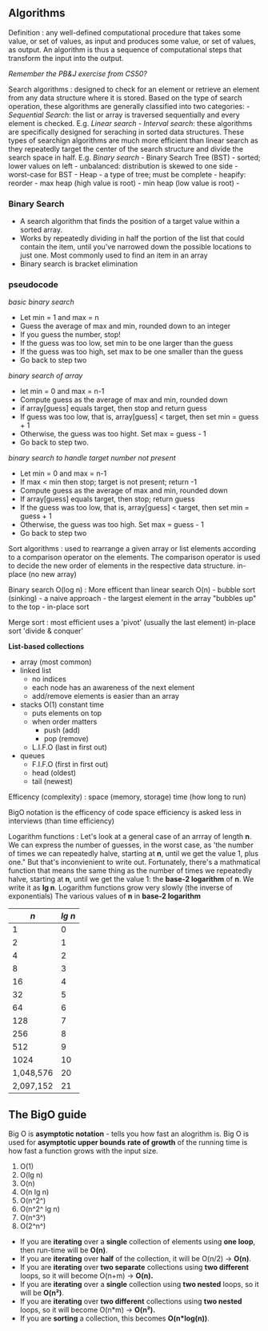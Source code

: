 ## Algorithms

Definition
: any well-defined computational procedure that takes some value, or set of values, as input and produces some value, or set of values, as output. An algorithm is thus a sequence of computational steps that transform the input into the output.

_Remember the PB&J exercise from CS50?_

Search algorithms
: designed to check for an element or retrieve an element from any data structure where it is stored. Based on the type of search operation, these algorithms are generally classified into two categories: - _Sequential Search_: the list or array is traversed sequentially and every element is checked. E.g. _Linear search_ - _Interval search_: these algorithms are specifically designed for seraching in sorted data structures. These types of searchign algorithms are much more efficient than linear search as they repeatedly target the center of the search structure and divide the search space in half. E.g. _Binary search_ - Binary Search Tree (BST) - sorted; lower values on left - unbalanced: distribution is skewed to one side - worst-case for BST - Heap - a type of tree; must be complete - heapify: reorder - max heap (high value is root) - min heap (low value is root) -

### Binary Search

-   A search algorithm that finds the position of a target value within a sorted array.
-   Works by repeatedly dividing in half the portion of the list that could contain the item, until you've narrowed down the possible locations to just one. Most commonly used to find an item in an array
-   Binary search is bracket elimination

### pseudocode

_basic binary search_

-   Let min = 1 and max = n
-   Guess the average of max and min, rounded down to an integer
-   If you guess the number, stop!
-   If the guess was too low, set min to be one larger than the guess
-   If the guess was too high, set max to be one smaller than the guess
-   Go back to step two

_binary search of array_

-   let min = 0 and max = n-1
-   Compute guess as the average of max and min, rounded down
-   if array[guess] equals target, then stop and return guess
-   If guess was too low, that is, array[guess] < target, then set min = guess + 1
-   Otherwise, the guess was too hight. Set max = guess - 1
-   Go back to step two.

_binary search to handle target number not present_

-   Let min = 0 and max = n-1
-   If max < min then stop; target is not present; return -1
-   Compute guess as the average of max and min, rounded down
-   If array[guess] equals target, then stop; return guess
-   If the guess was too low, that is, array[guess] < target, then set min = guess + 1
-   Otherwise, the guess was too high. Set max = guess - 1
-   Go back to step two

Sort algorithms
: used to rearrange a given array or list elements according to a comparison operator on the elements. The comparison operator is used to decide the new order of elements in the respective data structure.
in-place (no new array)

Binary search O(log n)
: More efficent than linear search O(n) - bubble sort (sinking) - a naive approach - the largest element in the array "bubbles up" to the top - in-place sort

Merge sort
: most efficient
uses a 'pivot' (usually the last element)
in-place sort
'divide & conquer'

**List-based collections**

-   array (most common)
-   linked list
    -   no indices
    -   each node has an awareness of the next element
    -   add/remove elements is easier than an array
-   stacks O(1) constant time
    -   puts elements on top
    -   when order matters
        -   push (add)
        -   pop (remove)
    -   L.I.F.O (last in first out)
-   queues
    -   F.I.F.O (first in first out)
    -   head (oldest)
    -   tail (newest)

Efficency (complexity)
: space (memory, storage)
time (how long to run)

BigO notation is the efficency of code
space efficiency is asked less in interviews (than time efficiency)

Logarithm functions
: Let's look at a general case of an arrray of length **n**. We can express the number of guesses, in the worst case, as 'the number of times we can repeatedly halve, starting at **n**, until we get the value 1, plus one." But that's inconvienient to write out. Fortunately, there's a mathmatical function that means the same thing as the number of times we repeatedly halve, starting at **n**, until we get the value 1: the **base-2 logarithm** of **n**. We write it as **lg n**.
Logarithm functions grow very slowly (the inverse of exponentials)
The various values of **n** in **base-2 logarithm**

| _n_       | _lg n_ |
| --------- | ------ |
| 1         | 0      |
| 2         | 1      |
| 4         | 2      |
| 8         | 3      |
| 16        | 4      |
| 32        | 5      |
| 64        | 6      |
| 128       | 7      |
| 256       | 8      |
| 512       | 9      |
| 1024      | 10     |
| 1,048,576 | 20     |
| 2,097,152 | 21     |

## The BigO guide

Big O is **asymptotic notation** - tells you how fast an alogrithm is. Big O is used for **asymptotic upper bounds**
**rate of growth** of the running time is how fast a function grows with the input size.

1. O(1)
2. O(lg n)
3. O(n)
4. O(n lg n)
5. O(n^2^)
6. O(n^2^ lg n)
7. O(n^3^)
8. O(2^n^)

-   If you are **iterating** over a **single** collection of elements using **one loop**, then run-time will be **O(n)**.
-   If you are **iterating** over **half** of the collection, it will be O(n/2) -> **O(n)**.
-   If you are **iterating** over **two separate** collections using **two different** loops, so it will become O(n+m) -> **O(n).**
-   If you are **iterating** over a **single** collection using **two nested** loops, so it will be **O(n²)**.
-   If you are **iterating** over **two different** collections using **two nested** loops, so it will become O(n\*m) -> **O(n²).**
-   If you are **sorting** a collection, this becomes **O(n\*log(n))**.

